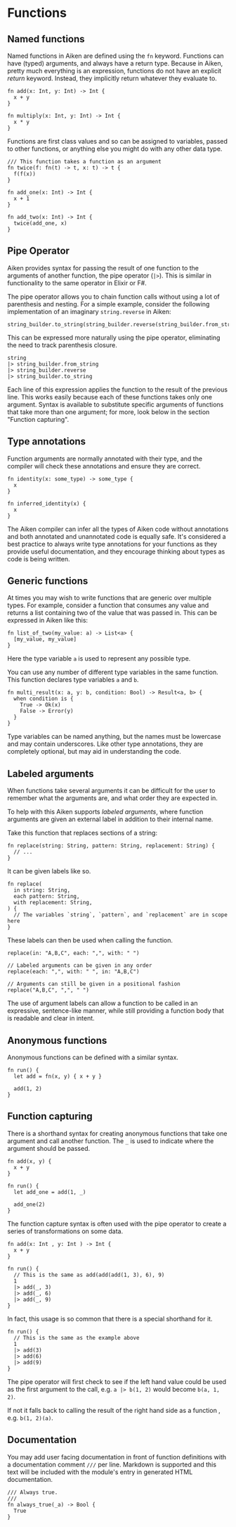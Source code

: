 # Functions

## Named functions

Named functions in Aiken are defined using the `fn` keyword. Functions can have (typed) arguments, and always have a return type. Because in Aiken, pretty much everything is an expression, functions do not have an explicit _return_ keyword. Instead, they implicitly return whatever they evaluate to.

```aiken
fn add(x: Int, y: Int) -> Int {
  x + y
}

fn multiply(x: Int, y: Int) -> Int {
  x * y
}
```

Functions are first class values and so can be assigned to variables, passed to
other functions, or anything else you might do with any other data type.

```aiken
/// This function takes a function as an argument
fn twice(f: fn(t) -> t, x: t) -> t {
  f(f(x))
}

fn add_one(x: Int) -> Int {
  x + 1
}

fn add_two(x: Int) -> Int {
  twice(add_one, x)
}
```

## Pipe Operator

Aiken provides syntax for passing the result of one function to the arguments of another function, the pipe operator (`|>`). This is similar in functionality to the same operator in Elixir or F#.

The pipe operator allows you to chain function calls without using a lot of parenthesis and nesting.
For a simple example, consider the following implementation of an imaginary `string.reverse` in Aiken:

```aiken
string_builder.to_string(string_builder.reverse(string_builder.from_string(string)))
```

This can be expressed more naturally using the pipe operator, eliminating the need to track parenthesis closure.

```aiken
string
|> string_builder.from_string
|> string_builder.reverse
|> string_builder.to_string
```

Each line of this expression applies the function to the result of the previous line. This works easily because each of these functions takes only one argument. Syntax is available to substitute specific arguments of functions that take more than one argument; for more, look below in the section "Function capturing".

## Type annotations

Function arguments are normally annotated with their type, and the
compiler will check these annotations and ensure they are correct.

```aiken
fn identity(x: some_type) -> some_type {
  x
}

fn inferred_identity(x) {
  x
}
```

The Aiken compiler can infer all the types of Aiken code without annotations
and both annotated and unannotated code is equally safe. It's considered a
best practice to always write type annotations for your functions as they
provide useful documentation, and they encourage thinking about types as code
is being written.

## Generic functions

At times you may wish to write functions that are generic over multiple types.
For example, consider a function that consumes any value and returns a list
containing two of the value that was passed in. This can be expressed in Aiken
like this:

```aiken
fn list_of_two(my_value: a) -> List<a> {
  [my_value, my_value]
}
```

Here the type variable `a` is used to represent any possible type.

You can use any number of different type variables in the same function. This
function declares type variables `a` and `b`.

```aiken
fn multi_result(x: a, y: b, condition: Bool) -> Result<a, b> {
  when condition is {
    True -> Ok(x)
    False -> Error(y)
  }
}
```

Type variables can be named anything, but the names must be lowercase and may
contain underscores. Like other type annotations, they are completely optional,
but may aid in understanding the code.

## Labeled arguments

When functions take several arguments it can be difficult for the user to
remember what the arguments are, and what order they are expected in.

To help with this Aiken supports _labeled arguments_, where function
arguments are given an external label in addition to their internal name.

Take this function that replaces sections of a string:

```aiken
fn replace(string: String, pattern: String, replacement: String) {
  // ...
}
```

It can be given labels like so.

```aiken
fn replace(
  in string: String,
  each pattern: String,
  with replacement: String,
) {
  // The variables `string`, `pattern`, and `replacement` are in scope here
}
```

These labels can then be used when calling the function.

```aiken
replace(in: "A,B,C", each: ",", with: " ")

// Labeled arguments can be given in any order
replace(each: ",", with: " ", in: "A,B,C")

// Arguments can still be given in a positional fashion
replace("A,B,C", ",", " ")
```

The use of argument labels can allow a function to be called in an expressive,
sentence-like manner, while still providing a function body that is readable
and clear in intent.

## Anonymous functions

Anonymous functions can be defined with a similar syntax.

```aiken
fn run() {
  let add = fn(x, y) { x + y }

  add(1, 2)
}
```

## Function capturing

There is a shorthand syntax for creating anonymous functions that take one
argument and call another function. The `_` is used to indicate where the
argument should be passed.

```aiken
fn add(x, y) {
  x + y
}

fn run() {
  let add_one = add(1, _)

  add_one(2)
}
```

The function capture syntax is often used with the pipe operator to create
a series of transformations on some data.

```aiken
fn add(x: Int , y: Int ) -> Int {
  x + y
}

fn run() {
  // This is the same as add(add(add(1, 3), 6), 9)
  1
  |> add(_, 3)
  |> add(_, 6)
  |> add(_, 9)
}
```

In fact, this usage is so common that there is a special shorthand for it.

```aiken
fn run() {
  // This is the same as the example above
  1
  |> add(3)
  |> add(6)
  |> add(9)
}
```

The pipe operator will first check to see if the left hand value could be used
as the first argument to the call, e.g. `a |> b(1, 2)` would become `b(a, 1, 2)`.

If not it falls back to calling the result of the right hand side as a function
, e.g. `b(1, 2)(a)`.

## Documentation

You may add user facing documentation in front of function definitions with a
documentation comment `///` per line. Markdown is supported and this text
will be included with the module's entry in generated HTML documentation.

```aiken
/// Always true.
///
fn always_true(_a) -> Bool {
  True
}
```
